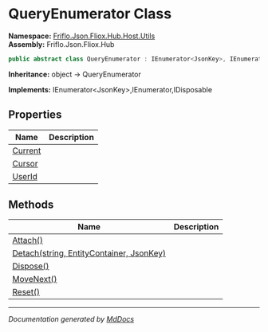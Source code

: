 ﻿<!--  
  <auto-generated>   
    The contents of this file were generated by a tool.  
    Changes to this file may be list if the file is regenerated  
  </auto-generated>   
-->

# QueryEnumerator Class

**Namespace:** [Friflo.Json.Fliox.Hub.Host.Utils](../index.md)  
**Assembly:** Friflo.Json.Fliox.Hub

```csharp
public abstract class QueryEnumerator : IEnumerator<JsonKey>, IEnumerator, IDisposable
```

**Inheritance:** object → QueryEnumerator

**Implements:** IEnumerator\<JsonKey\>,IEnumerator,IDisposable

## Properties

| Name                             | Description |
| -------------------------------- | ----------- |
| [Current](properties/Current.md) |             |
| [Cursor](properties/Cursor.md)   |             |
| [UserId](properties/UserId.md)   |             |

## Methods

| Name                                                          | Description |
| ------------------------------------------------------------- | ----------- |
| [Attach()](methods/Attach.md)                                 |             |
| [Detach(string, EntityContainer, JsonKey)](methods/Detach.md) |             |
| [Dispose()](methods/Dispose.md)                               |             |
| [MoveNext()](methods/MoveNext.md)                             |             |
| [Reset()](methods/Reset.md)                                   |             |

___

*Documentation generated by [MdDocs](https://github.com/ap0llo/mddocs)*
